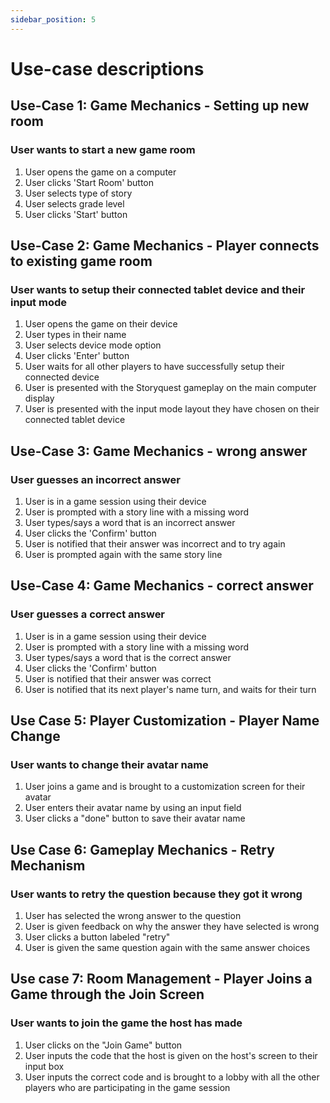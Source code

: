 ```yaml
---
sidebar_position: 5
---
```


# Use-case descriptions

## Use-Case 1: Game Mechanics - Setting up new room

### User wants to start a new game room

1. User opens the game on a computer
2. User clicks 'Start Room' button
3. User selects type of story
4. User selects grade level 
5. User clicks 'Start' button

## Use-Case 2: Game Mechanics - Player connects to existing game room

### User wants to setup their connected tablet device and their input mode

1. User opens the game on their device
2. User types in their name
3. User selects device mode option
4. User clicks 'Enter' button
5. User waits for all other players to have successfully setup their connected device
6. User is presented with the Storyquest gameplay on the main computer display
7. User is presented with the input mode layout they have chosen on their connected tablet device

## Use-Case 3: Game Mechanics - wrong answer

### User guesses an incorrect answer

1. User is in a game session using their device
2. User is prompted with a story line with a missing word
3. User types/says a word that is an incorrect answer
4. User clicks the 'Confirm' button
5. User is notified that their answer was incorrect and to try again
6. User is prompted again with the same story line

## Use-Case 4: Game Mechanics - correct answer

### User guesses a correct answer

1. User is in a game session using their device
2. User is prompted with a story line with a missing word
3. User types/says a word that is the correct answer
4. User clicks the 'Confirm' button
5. User is notified that their answer was correct
6. User is notified that its next player's name turn, and waits for their turn

## Use Case 5: Player Customization - Player Name Change 

### User wants to change their avatar name 

1. User joins a game and is brought to a customization screen for their avatar 
2. User enters their avatar name by using an input field 
3. User clicks a "done" button to save their avatar name

## Use Case 6: Gameplay Mechanics - Retry Mechanism

### User wants to retry the question because they got it wrong 

1. User has selected the wrong answer to the question
2. User is given feedback on why the answer they have selected is wrong 
3. User clicks a button labeled "retry" 
4. User is given the same question again with the same answer choices 

## Use case 7: Room Management -  Player Joins a Game through the Join Screen 

### User wants to join the game the host has made 

1. User clicks on the "Join Game" button 
2. User inputs the code that the host is given on the host's screen to their input box 
3. User inputs the correct code and is brought to a lobby with all the other players who are participating in the game session 
